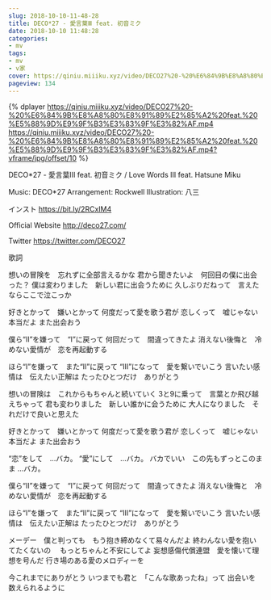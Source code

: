```yaml
---
slug: 2018-10-10-11-48-28
title: DECO*27 - 愛言葉Ⅲ feat. 初音ミク
date: 2018-10-10 11:48:28
categories:
- mv
tags:
- mv
- v家
cover: https://qiniu.miiiku.xyz/video/DECO27%20-%20%E6%84%9B%E8%A8%80%E8%91%89%E2%85%A2%20feat.%20%E5%88%9D%E9%9F%B3%E3%83%9F%E3%82%AF.mp4?vframe/jpg/offset/10
pageview: 134
---
```


 {% dplayer https://qiniu.miiiku.xyz/video/DECO27%20-%20%E6%84%9B%E8%A8%80%E8%91%89%E2%85%A2%20feat.%20%E5%88%9D%E9%9F%B3%E3%83%9F%E3%82%AF.mp4 https://qiniu.miiiku.xyz/video/DECO27%20-%20%E6%84%9B%E8%A8%80%E8%91%89%E2%85%A2%20feat.%20%E5%88%9D%E9%9F%B3%E3%83%9F%E3%82%AF.mp4?vframe/jpg/offset/10 %} 



DECO*27 - 愛言葉Ⅲ feat. 初音ミク / Love Words III feat. Hatsune Miku

Music: DECO*27
Arrangement: Rockwell
Illustration: 八三

インスト https://bit.ly/2RCxIM4

Official Website
http://deco27.com/

Twitter
https://twitter.com/DECO27


歌詞

想いの冒険を　忘れずに全部言えるかな
君から聞きたいよ　何回目の僕に出会った？
僕は変わりました　新しい君に出会うために
久しぶりだねって　言えたならここで泣こっか

好きとかって　嫌いとかって
何度だって愛を歌う君が
恋しくって　嘘じゃない本当だよ
また出会おう

僕ら“II”を嫌って　“I”に戻って
何回だって　間違ってきたよ
消えない後悔と　冷めない愛情が　恋を再起動する

ほら“I”を嫌って　また“II”に戻って
“III”になって　愛を繋いでいこう
言いたい感情は　伝えたい正解は
たったひとつだけ　ありがとう


想いの冒険は　これからもちゃんと続いていく
3と9に乗って　言葉とか飛び越えちゃって
君も変わりました　新しい誰かに会うために
大人になりました　それだけで良いと思えた

好きとかって　嫌いとかって
何度だって愛を歌う君が
恋しくって　嘘じゃない本当だよ
また出会おう

“恋”をして　…バカ。
“愛”にして　…バカ。
バカでいい　この先もずっとこのまま
…バカ。

僕ら“II”を嫌って　“I”に戻って
何回だって　間違ってきたよ
消えない後悔と　冷めない愛情が　恋を再起動する

ほら“I”を嫌って　また“II”に戻って
“III”になって　愛を繋いでいこう
言いたい感情は　伝えたい正解は
たったひとつだけ　ありがとう


メーデー　僕と判っても　もう抱き締めなくて易々んだよ
終わんない愛を抱いてたくないの 　もっとちゃんと不安にしてよ
妄想感傷代償連盟　愛を懐いて理想を号んだ
行き場のある愛のメロディーを

今これまでにありがとう
いつまでも君と　「こんな歌あったね」って
出会いを数えられるように



